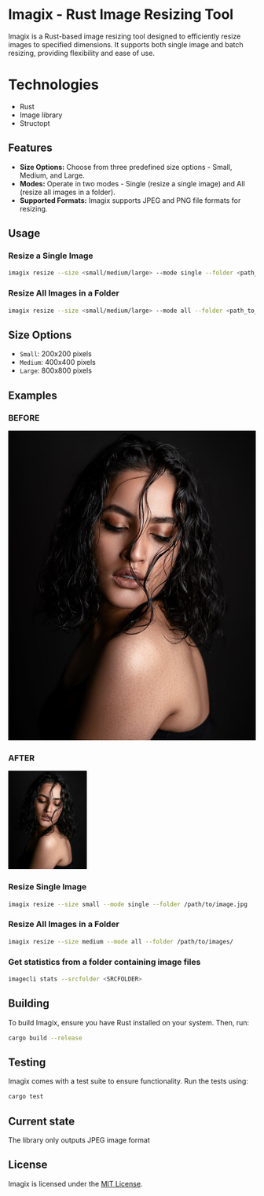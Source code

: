 # Imagix - Rust Image Resizing Tool

Imagix is a Rust-based image resizing tool designed to efficiently resize images to specified dimensions. It supports both single image and batch resizing, providing flexibility and ease of use.

# Technologies
- Rust
- Image library
- Structopt

## Features

- **Size Options:** Choose from three predefined size options - Small, Medium, and Large.
- **Modes:** Operate in two modes - Single (resize a single image) and All (resize all images in a folder).
- **Supported Formats:** Imagix supports JPEG and PNG file formats for resizing.

## Usage

### Resize a Single Image

```bash
imagix resize --size <small/medium/large> --mode single --folder <path_to_image>
```

### Resize All Images in a Folder

```bash
imagix resize --size <small/medium/large> --mode all --folder <path_to_folder>
```

## Size Options

- `Small`: 200x200 pixels
- `Medium`: 400x400 pixels
- `Large`: 800x800 pixels

## Examples

### BEFORE
![Before](./imagecli/tmp/images/image1.jpeg)

### AFTER
![After](./imagecli/tmp/images/tmp/image1.jpeg)


### Resize Single Image

```bash
imagix resize --size small --mode single --folder /path/to/image.jpg
```

### Resize All Images in a Folder

```bash
imagix resize --size medium --mode all --folder /path/to/images/

```

### Get statistics from a folder containing image files

``` bash
imagecli stats --srcfolder <SRCFOLDER>
```

## Building

To build Imagix, ensure you have Rust installed on your system. Then, run:

```bash
cargo build --release
```

## Testing

Imagix comes with a test suite to ensure functionality. Run the tests using:

```bash
cargo test
```

## Current state
The library only outputs JPEG image format

## License

Imagix is licensed under the [MIT License](LICENSE).
```

